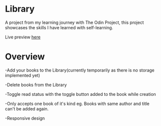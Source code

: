 # Library
A project from my learning journey with The Odin Project, this project showcases the skills I have learned with self-learning.

Live preview [here](https://a6ih.github.io/library/)

# Overview
-Add your books to the Library(currently temporarily as there is no storage implemented yet)

-Delete books from the Library

-Toggle read status with the toggle button added to the book while creation

-Only accepts one book of it's kind eg. Books with same author and title can't be added again.

-Responsive design
